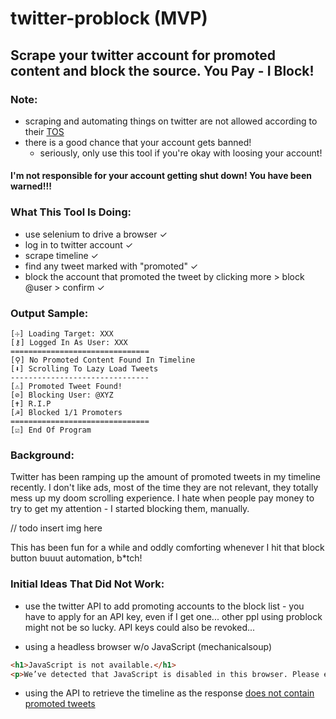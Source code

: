 # twitter-problock (MVP)

## Scrape your twitter account for promoted content and block the source. You Pay - I Block!

### Note:

* scraping and automating things on twitter are not allowed according to their [TOS](https://twitter.com/en/tos)
* there is a good chance that your account gets banned!
  * seriously, only use this tool if you're okay with loosing your account!

#### I'm not responsible for your account getting shut down! You have been warned!!!

### What This Tool Is Doing:

* use selenium to drive a browser ✓
* log in to twitter account ✓
* scrape timeline ✓
* find any tweet marked with "promoted" ✓
* block the account that promoted the tweet by clicking more > block @user > confirm ✓

### Output Sample:

```
[☩] Loading Target: XXX
[⚷] Logged In As User: XXX
===============================
[⚲] No Promoted Content Found In Timeline
[⬇] Scrolling To Lazy Load Tweets
-------------------------------
[⚠] Promoted Tweet Found!
[⊘] Blocking User: @XYZ
[✝] R.I.P
[☭] Blocked 1/1 Promoters
===============================
[☑] End Of Program
```

### Background:

Twitter has been ramping up the amount of promoted tweets in my timeline recently. I don't like ads, most of the time they are not relevant, they totally mess up my doom scrolling experience. I hate when people pay money to try to get my attention - I started blocking them, manually.

// todo insert img here

This has been fun for a while and oddly comforting whenever I hit that block button buuut automation, b*tch!


### Initial Ideas That Did Not Work:

* use the twitter API to add promoting accounts to the block list - you have to apply for an API key, even if I get one... other ppl using problock might not be so lucky. API keys could also be revoked...

* using a headless browser w/o JavaScript (mechanicalsoup)

```html
<h1>JavaScript is not available.</h1>
<p>We’ve detected that JavaScript is disabled in this browser. Please enable JavaScript or switch to a supported browser to continue using twitter.com. You can see a list of supported browsers in our Help Center.</p>
```

* using the API to retrieve the timeline as the response [does not contain promoted tweets](https://stackoverflow.com/questions/54081154/twitter-api-how-to-retrieve-timeline-including-promoted-or-sponsored-tweets)
